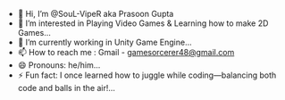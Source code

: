 - 👋 Hi, I’m @SouL-VipeR aka Prasoon Gupta
- 👀 I’m interested in Playing Video Games & Learning how to make 2D Games...
- 🌱 I’m currently working in Unity Game Engine...
- 📫 How to reach me : Gmail - gamesorcerer48@gmail.com
- 😄 Pronouns: he/him...
- ⚡ Fun fact: I once learned how to juggle while coding—balancing both code and balls in the air!...

<!---
SouL-VipeR/SouL-VipeR is a ✨ special ✨ repository because its `README.md` (this file) appears on your GitHub profile.
You can click the Preview link to take a look at your changes.
--->
